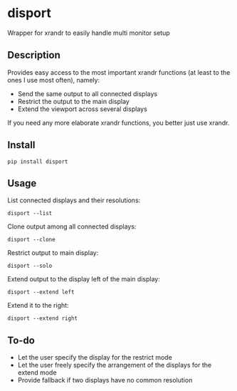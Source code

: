 # disport
Wrapper for xrandr to easily handle multi monitor setup

## Description

Provides easy access to the most important xrandr functions (at least to the ones I use most often), namely:
* Send the same output to all connected displays
* Restrict the output to the main display
* Extend the viewport across several displays

If you need any more elaborate xrandr functions, you better just use xrandr.

## Install

    pip install disport

## Usage

List connected displays and their resolutions:

    disport --list

Clone output among all connected displays:

    disport --clone

Restrict output to main display:

    disport --solo

Extend output to the display left of the main display:

    disport --extend left

Extend it to the right:

    disport --extend right

## To-do

* Let the user specify the display for the restrict mode
* Let the user freely specify the arrangement of the displays for the extend mode
* Provide fallback if two displays have no common resolution
